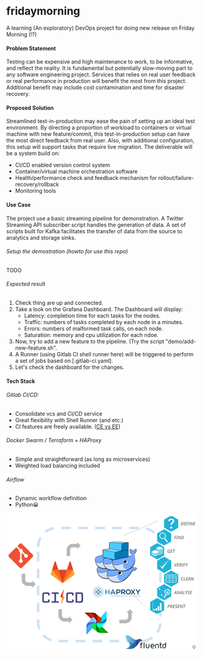 # fridaymorning
A learning (An exploratory) DevOps project for doing new release on Friday Morning (!?)



#### Problem Statement

Testing can be expensive and high maintenance to work, to be informative, and reflect the reality. It is fundamental but potentially slow-moving part to any software engineering project. Services that relies on real user feedback or real performance in production will benefit the most from this project. Additional benefit may include cost contamination and time for disaster recovery.



#### Proposed Solution

Streamlined test-in-production may ease the pain of setting up an ideal test environment. By directing a proportion of workload to containers or virtual machine with new feature/commit, this test-in-production setup can have the most direct feedback from real user. Also, with additional configuration, this setup will support tasks that require live migration. The deliverable will be a system build on:

- CI/CD enabled version control system
- Container/virtual machine orchestration software
- Health/performance check and feedback mechanism for rollout/failure-recovery/rollback
- Monitoring tools



#### Use Case

The project use a basic streaming pipeline for demonstration. A Twitter Streaming API subscriber script handles the generation of data. A set of scripts built for Kafka facilitates the transfer of data from the source to analytics and storage sinks.


###### Setup the demostration (howto for use this repo)
TODO

###### Expected result
1. Check thing are up and connected.
2. Take a look on the Grafana Dashboard. The Dashboard will display:
   - Latency: completion time for each tasks for the nodes.
   - Traffic: numbers of tasks completed by each node in a minutes.
   - Errors: numbers of malformed task calls, on each node.
   - Saturation: memory and cpu utilization for each ndoe.
3. Now, try to add a new feature to the pipeline. (Try the script "demo/add-new-feature.sh".
4. A Runner (using Gitlab CI shell runner here) will be triggered to perform a set of jobs based on [.gitlab-ci.yaml].
5. Let's check the dashboard for the changes.


#### Tech Stack

###### Gitlab CI/CD:

- Consolidate vcs and CI/CD service
- Great flexibility with Shell Runner (and etc.)
- CI features are freely available. ([CE vs EE](https://about.gitlab.com/images/feature_page/gitlab-features.pdf))

###### Docker Swarm / Terraform + HAProxy

- Simple and straightforward (as long as microservices)
- Weighted load balancing included

###### Airflow

- Dynamic workflow definition
- Python😀

![tech-stack](./static/tech-stack.png)